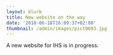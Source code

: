 ```yaml
---
layout: blurb
title: New website on the way
date: '2018-06-18T16:09:37+02:00'
thumbnail: /admin/images/pict0093.jpg
---
```

A new website for IHS is in progress.
